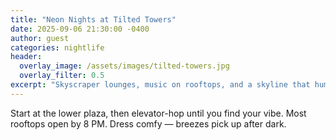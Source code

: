```yaml
---
title: "Neon Nights at Tilted Towers"
date: 2025-09-06 21:30:00 -0400
author: guest
categories: nightlife
header:
  overlay_image: /assets/images/tilted-towers.jpg
  overlay_filter: 0.5
excerpt: "Skyscraper lounges, music on rooftops, and a skyline that hums."
---
```


Start at the lower plaza, then elevator-hop until you find your vibe.
Most rooftops open by 8 PM. Dress comfy — breezes pick up after dark.
